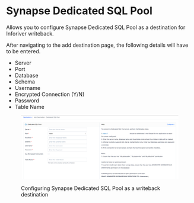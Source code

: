# Synapse Dedicated SQL Pool

Allows you to configure Synapse Dedicated SQL Pool as a destination for Inforiver writeback.&#x20;

After navigating to the add destination page, the following details will have to be entered.&#x20;

* Server&#x20;
* Port
* Database
* Schema
* Username
* Encrypted Connection (Y/N)
* Password
* Table Name

<figure><img src="../../../.gitbook/assets/image (52) (1).png" alt=""><figcaption><p>Configuring Synapse Dedicated SQL Pool as a writeback destination</p></figcaption></figure>

##
